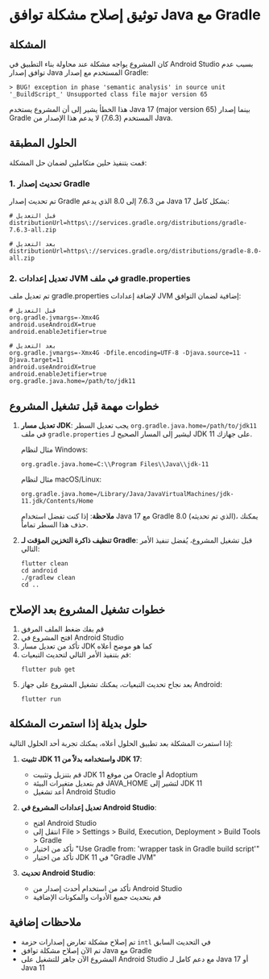 # توثيق إصلاح مشكلة توافق Java مع Gradle

## المشكلة
كان المشروع يواجه مشكلة عند محاولة بناء التطبيق في Android Studio بسبب عدم توافق إصدار Java المستخدم مع إصدار Gradle:

```
> BUG! exception in phase 'semantic analysis' in source unit '_BuildScript_' Unsupported class file major version 65
```

هذا الخطأ يشير إلى أن المشروع يستخدم Java 17 (major version 65) بينما إصدار Gradle المستخدم (7.6.3) لا يدعم هذا الإصدار من Java.

## الحلول المطبقة

قمت بتنفيذ حلين متكاملين لضمان حل المشكلة:

### 1. تحديث إصدار Gradle

تم تحديث إصدار Gradle من 7.6.3 إلى 8.0 الذي يدعم Java 17 بشكل كامل:

```properties
# قبل التعديل
distributionUrl=https\://services.gradle.org/distributions/gradle-7.6.3-all.zip

# بعد التعديل
distributionUrl=https\://services.gradle.org/distributions/gradle-8.0-all.zip
```

### 2. تعديل إعدادات JVM في ملف gradle.properties

تم تعديل ملف gradle.properties لإضافة إعدادات JVM إضافية لضمان التوافق:

```properties
# قبل التعديل
org.gradle.jvmargs=-Xmx4G
android.useAndroidX=true
android.enableJetifier=true

# بعد التعديل
org.gradle.jvmargs=-Xmx4G -Dfile.encoding=UTF-8 -Djava.source=11 -Djava.target=11
android.useAndroidX=true
android.enableJetifier=true
org.gradle.java.home=/path/to/jdk11
```

## خطوات مهمة قبل تشغيل المشروع

1. **تعديل مسار JDK**: يجب تعديل السطر `org.gradle.java.home=/path/to/jdk11` في ملف `gradle.properties` ليشير إلى المسار الصحيح لـ JDK 11 على جهازك.

   مثال لنظام Windows:
   ```
   org.gradle.java.home=C:\\Program Files\\Java\\jdk-11
   ```

   مثال لنظام macOS/Linux:
   ```
   org.gradle.java.home=/Library/Java/JavaVirtualMachines/jdk-11.jdk/Contents/Home
   ```

   **ملاحظة**: إذا كنت تفضل استخدام Java 17 مع Gradle 8.0 (الذي تم تحديثه)، يمكنك حذف هذا السطر تماماً.

2. **تنظيف ذاكرة التخزين المؤقت لـ Gradle**: قبل تشغيل المشروع، يُفضل تنفيذ الأمر التالي:
   ```
   flutter clean
   cd android
   ./gradlew clean
   cd ..
   ```

## خطوات تشغيل المشروع بعد الإصلاح

1. قم بفك ضغط الملف المرفق
2. افتح المشروع في Android Studio
3. تأكد من تعديل مسار JDK كما هو موضح أعلاه
4. قم بتنفيذ الأمر التالي لتحديث التبعيات:
   ```
   flutter pub get
   ```
5. بعد نجاح تحديث التبعيات، يمكنك تشغيل المشروع على جهاز Android:
   ```
   flutter run
   ```

## حلول بديلة إذا استمرت المشكلة

إذا استمرت المشكلة بعد تطبيق الحلول أعلاه، يمكنك تجربة أحد الحلول التالية:

1. **تثبيت JDK 11 واستخدامه بدلاً من JDK 17**:
   - قم بتنزيل وتثبيت JDK 11 من موقع Oracle أو Adoptium
   - قم بتعديل متغيرات البيئة JAVA_HOME لتشير إلى JDK 11
   - أعد تشغيل Android Studio

2. **تعديل إعدادات المشروع في Android Studio**:
   - افتح Android Studio
   - انتقل إلى File > Settings > Build, Execution, Deployment > Build Tools > Gradle
   - تأكد من اختيار "Use Gradle from: 'wrapper task in Gradle build script'"
   - تأكد من اختيار JDK 11 في "Gradle JVM"

3. **تحديث Android Studio**:
   - تأكد من استخدام أحدث إصدار من Android Studio
   - قم بتحديث جميع الأدوات والمكونات الإضافية

## ملاحظات إضافية

- تم إصلاح مشكلة تعارض إصدارات حزمة `intl` في التحديث السابق
- تم الآن إصلاح مشكلة توافق Java مع Gradle
- المشروع الآن جاهز للتشغيل على Android Studio مع دعم كامل لـ Java 17 أو Java 11
